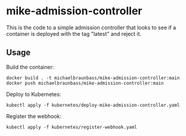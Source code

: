# mike-admission-controller

This is the code to a simple admission controller that looks to see if a 
container is deployed with the tag "latest" and reject it.

## Usage

Build the container:

```
docker build . -t michaelbraunbass/mike-admission-controller:main
docker push michaelbraunbass/mike-admission-controller:main
```

Deploy to Kubernetes:

```
kubectl apply -f kubernetes/deploy-mike-admission-controller.yaml
```

Register the webhook:

```
kubectl apply -f kubernetes/register-webhook.yaml
```
